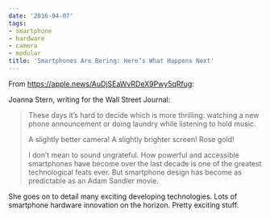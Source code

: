 ```yaml
---
date: '2016-04-07'
tags:
- smartphone
- hardware
- camera
- modular
title: 'Smartphones Are Boring: Here’s What Happens Next'
---
```


From https://apple.news/AuDjSEaWvRDeX9Pwy5qRfug:

Joanna Stern, writing for the Wall Street Journal:

>These days it’s hard to decide which is more thrilling: watching a new phone announcement or doing laundry while listening to hold music. 
>
>A slightly better camera! A slightly brighter screen! Rose gold! 
>
>I don’t mean to sound ungrateful. How powerful and accessible smartphones have become over the last decade is one of the greatest technological feats ever. But smartphone design has become as predictable as an Adam Sandler movie. 

She goes on to detail many exciting developing technologies. Lots of smartphone hardware innovation on the horizon. Pretty exciting stuff.
